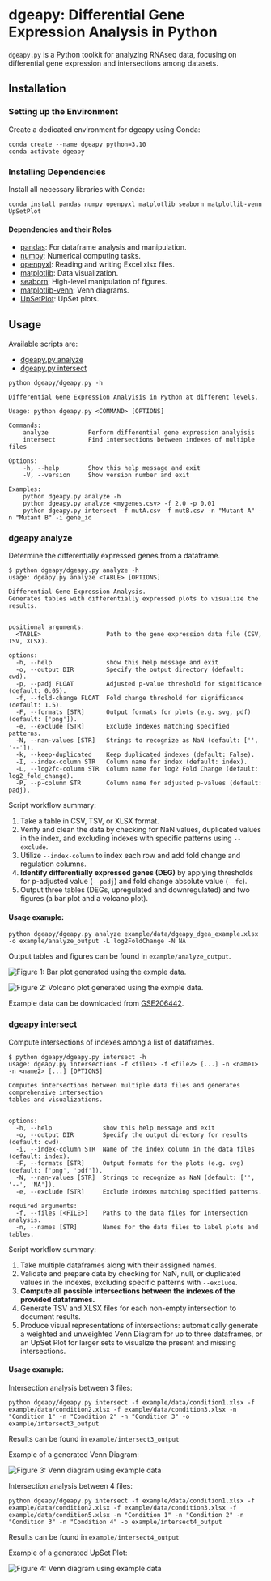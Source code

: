 # dgeapy: Differential Gene Expression Analysis in Python

`dgeapy.py` is a Python toolkit for analyzing RNAseq data, focusing on differential gene expression and intersections among datasets.

## Installation

### Setting up the Environment

Create a dedicated environment for dgeapy using Conda:

```shell
conda create --name dgeapy python=3.10
conda activate dgeapy
```

### Installing Dependencies

Install all necessary libraries with Conda:

```shell
conda install pandas numpy openpyxl matplotlib seaborn matplotlib-venn UpSetPlot
```

#### Dependencies and their Roles

- [pandas](<https://pypi.org/project/pandas/>): For dataframe analysis and manipulation.
- [numpy](<https://pypi.org/project/numpy/>): Numerical computing tasks.
- [openpyxl](<https://pypi.org/project/openpyxl/>): Reading and writing Excel xlsx files.
- [matplotlib](<https://pypi.org/project/matplotlib/>): Data visualization.
- [seaborn](<https://pypi.org/project/seaborn/>): High-level manipulation of figures.
- [matplotlib-venn](<https://pypi.org/project/matplotlib-venn/>): Venn diagrams.
- [UpSetPlot](<https://pypi.org/project/UpSetPlot/>): UpSet plots.

## Usage

Available scripts are:

- [dgeapy.py analyze](#dgeapy-analyze) 
- [dgeapy.py intersect](#dgeapy-intersect)

```
python dgeapy/dgeapy.py -h

Differential Gene Expression Analyisis in Python at different levels.

Usage: python dgeapy.py <COMMAND> [OPTIONS]

Commands:
    analyze           Perform differential gene expression analyisis
    intersect         Find intersections between indexes of multiple files

Options:
    -h, --help        Show this help message and exit
    -V, --version     Show version number and exit

Examples:
    python dgeapy.py analyze -h
    python dgeapy.py analyze <mygenes.csv> -f 2.0 -p 0.01
    python dgeapy.py intersect -f mutA.csv -f mutB.csv -n "Mutant A" -n "Mutant B" -i gene_id
```

### dgeapy analyze

Determine the differentially expressed genes from a dataframe.

```
$ python dgeapy/dgeapy.py analyze -h
usage: dgeapy.py analyze <TABLE> [OPTIONS]

Differential Gene Expression Analysis.
Generates tables with differentially expressed plots to visualize the results.


positional arguments:
  <TABLE>                  Path to the gene expression data file (CSV, TSV, XLSX).

options:
  -h, --help               show this help message and exit
  -o, --output DIR         Specify the output directory (default: cwd).
  -p, --padj FLOAT         Adjusted p-value threshold for significance (default: 0.05).
  -f, --fold-change FLOAT  Fold change threshold for significance (default: 1.5).
  -F, --formats [STR]      Output formats for plots (e.g. svg, pdf) (default: ['png']).
  -e, --exclude [STR]      Exclude indexes matching specified patterns.
  -N, --nan-values [STR]   Strings to recognize as NaN (default: ['', '--']).
  -k, --keep-duplicated    Keep duplicated indexes (default: False).
  -I, --index-column STR   Column name for index (default: index).
  -L, --log2fc-column STR  Column name for log2 Fold Change (default: log2_fold_change).
  -P, --p-column STR       Column name for adjusted p-values (default: padj).
```

Script workflow summary:

1. Take a table in CSV, TSV, or XLSX format.
2. Verify and clean the data by checking for NaN values, duplicated values in the index, and excluding indexes with specific patterns using `--exclude`.
3. Utilize `--index-column` to index each row and add fold change and regulation columns.
4. **Identify differentially expressed genes (DEG)** by applying thresholds for p-adjusted value (`--padj`) and fold change absolute value (`--fc`).
5. Output three tables (DEGs, upregulated and downregulated) and two figures (a bar plot and a volcano plot).

#### Usage example:

```shell
python dgeapy/dgeapy.py analyze example/data/dgeapy_dgea_example.xlsx -o example/analyze_output -L log2FoldChange -N NA
```

Output tables and figures can be found in `example/analyze_output`.

![**Figure 1**: Bar plot generated using the exmple data.](example/analyze_output/barplot.png)

![**Figure 2**: Volcano plot generated using the exmple data.](example/analyze_output/volcano.png)

Example data can be downloaded from [GSE206442](<https://www.ncbi.nlm.nih.gov/geo/download/?acc=GSE206442&format=file&file=GSE206442%5FGIBERT%5F01%5Fnew%5Fannot%5Fwo%5Foutlier%5FSTAT%5Fvs%5FLOG%5Fresults%2Exlsx>).

### dgeapy intersect

Compute intersections of indexes among a list of dataframes.

```
$ python dgeapy/dgeapy.py intersect -h
usage: dgeapy.py intersections -f <file1> -f <file2> [...] -n <name1> -n <name2> [...] [OPTIONS]

Computes intersections between multiple data files and generates comprehensive intersection
tables and visualizations.


options:
  -h, --help              show this help message and exit
  -o, --output DIR        Specify the output directory for results (default: cwd).
  -i, --index-column STR  Name of the index column in the data files (default: index).
  -F, --formats [STR]     Output formats for the plots (e.g. svg) (default: ['png', 'pdf']).
  -N, --nan-values [STR]  Strings to recognize as NaN (default: ['', '--', 'NA']).
  -e, --exclude [STR]     Exclude indexes matching specified patterns.

required arguments:
  -f, --files [<FILE>]    Paths to the data files for intersection analysis.
  -n, --names [STR]       Names for the data files to label plots and tables.
```

Script workflow summary:

1. Take multiple dataframes along with their assigned names.
2. Validate and prepare data by checking for NaN, null, or duplicated values in the indexes, excluding specific patterns with `--exclude`.
3. **Compute all possible intersections between the indexes of the provided dataframes.**
4. Generate TSV and XLSX files for each non-empty intersection to document results.
5. Produce visual representations of intersections: automatically generate a weighted and unweighted Venn Diagram for up to three dataframes, or an UpSet Plot for larger sets to visualize the present and missing intersections.

#### Usage example:

Intersection analysis between 3 files:

```shell
python dgeapy/dgeapy.py intersect -f example/data/condition1.xlsx -f example/data/condition2.xlsx -f example/data/condition3.xlsx -n "Condition 1" -n "Condition 2" -n "Condition 3" -o example/intersect3_output
```
Results can be found in `example/intersect3_output`

Example of a generated Venn Diagram: 

![**Figure 3**: Venn diagram using example
data](example/intersect3_output/venn3_unweighted.png)

Intersection analysis between 4 files:

```shell
python dgeapy/dgeapy.py intersect -f example/data/condition1.xlsx -f example/data/condition2.xlsx -f example/data/condition3.xlsx -f example/data/condition5.xlsx -n "Condition 1" -n "Condition 2" -n "Condition 3" -n "Condition 4" -o example/intersect4_output
```

Results can be found in `example/intersect4_output`

Example of a generated UpSet Plot:

![**Figure 4**: Venn diagram using example
data](example/intersect4_output/upset.png)
